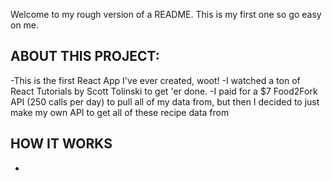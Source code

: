 Welcome to my rough version of a README. This is my first one so go easy on me.

ABOUT THIS PROJECT:
----------------------------------------------------------------------------------------------------------------
-This is the first React App I've ever created, woot!
-I watched a ton of React Tutorials by Scott Tolinski to get 'er done.
-I paid for a $7 Food2Fork API (250 calls per day) to pull all of my data from, but then I decided to just make
 my own API to get all of these recipe data from


HOW IT WORKS
----------------------------------------------------------------------------------------------------------------
-
